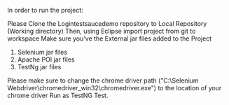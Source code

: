 In order to run the project:

Please Clone the Logintestsaucedemo repository to Local Repository (Working directory)
Then, using Eclipse import project from git to workspace
Make sure you've the External jar files added to the Project
1. Selenium jar files
2. Apache POI jar files
3. TestNg jar files

Please make sure to change the chrome driver path ("C:\Selenium Webdriver\chromedriver_win32\chromedriver.exe") to the location of your chrome driver
Run as TestNG Test.

